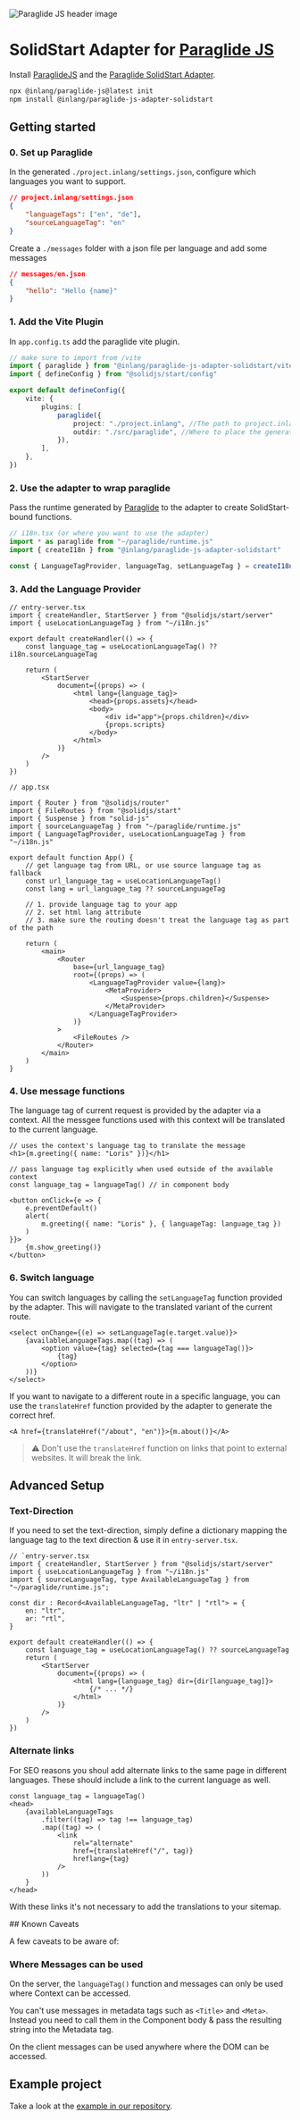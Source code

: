 ![Paraglide JS header image](https://cdn.jsdelivr.net/gh/opral/monorepo@latest/inlang/source-code/paraglide/paraglide-js/assets/paraglide-js-header.png)

<doc-features>
<doc-feature text-color="#0F172A" color="#E1EFF7" title="Internationalized Routing" image="https://cdn.jsdelivr.net/gh/opral/monorepo@latest/inlang/source-code/paraglide/paraglide-js-adapter-next/assets/i18n-routing.png"></doc-feature>
<doc-feature text-color="#0F172A" color="#E1EFF7" title="Tiny Bundle Size" image="https://cdn.jsdelivr.net/gh/opral/monorepo@latest/inlang/source-code/paraglide/paraglide-js-adapter-next/assets/bundle-size.png"></doc-feature>
<doc-feature text-color="#0F172A" color="#E1EFF7" title="No route Param needed" image="https://cdn.jsdelivr.net/gh/opral/monorepo@latest/inlang/source-code/paraglide/paraglide-js-adapter-next/assets/no-param.png"></doc-feature>
</doc-features>

# SolidStart Adapter for [Paraglide JS](/m/gerre34r)

Install [ParaglideJS](https://inlang.com/m/gerre34r/library-inlang-paraglideJs) and the [Paraglide SolidStart Adapter](https://inlang.com/m/n860p17j/library-inlang-paraglideJsAdapterSolidStart).

```bash
npx @inlang/paraglide-js@latest init
npm install @inlang/paraglide-js-adapter-solidstart
```

## Getting started

### 0. Set up Paraglide

In the generated `./project.inlang/settings.json`, configure which languages you want to support.

```json
// project.inlang/settings.json
{
	"languageTags": ["en", "de"],
	"sourceLanguageTag": "en"
}
```

Create a `./messages` folder with a json file per language and add some messages

```json
// messages/en.json
{
	"hello": "Hello {name}"
}
```

### 1. Add the Vite Plugin

In `app.config.ts` add the paraglide vite plugin.

```ts
// make sure to import from /vite
import { paraglide } from "@inlang/paraglide-js-adapter-solidstart/vite"
import { defineConfig } from "@solidjs/start/config"

export default defineConfig({
	vite: {
		plugins: [
			paraglide({
				project: "./project.inlang", //The path to project.inlang
				outdir: "./src/paraglide", //Where to place the generated files
			}),
		],
	},
})
```

### 2. Use the adapter to wrap paraglide

Pass the runtime generated by [Paraglide](https://inlang.com/m/gerre34r/paraglide-js) to the adapter to create SolidStart-bound functions.

```ts
// i18n.tsx (or where you want to use the adapter)
import * as paraglide from "~/paraglide/runtime.js"
import { createI18n } from "@inlang/paraglide-js-adapter-solidstart"

const { LanguageTagProvider, languageTag, setLanguageTag } = createI18n(paraglide)
```

### 3. Add the Language Provider

```tsx
// entry-server.tsx
import { createHandler, StartServer } from "@solidjs/start/server"
import { useLocationLanguageTag } from "~/i18n.js"

export default createHandler(() => {
	const language_tag = useLocationLanguageTag() ?? i18n.sourceLanguageTag

	return (
		<StartServer
			document={(props) => (
				<html lang={language_tag}>
					<head>{props.assets}</head>
					<body>
						<div id="app">{props.children}</div>
						{props.scripts}
					</body>
				</html>
			)}
		/>
	)
})

// app.tsx

import { Router } from "@solidjs/router"
import { FileRoutes } from "@solidjs/start"
import { Suspense } from "solid-js"
import { sourceLanguageTag } from "~/paraglide/runtime.js"
import { LanguageTagProvider, useLocationLanguageTag } from "~/i18n.js"

export default function App() {
	// get language tag from URL, or use source language tag as fallback
	const url_language_tag = useLocationLanguageTag()
	const lang = url_language_tag ?? sourceLanguageTag

	// 1. provide language tag to your app
	// 2. set html lang attribute
	// 3. make sure the routing doesn't treat the language tag as part of the path

	return (
		<main>
			<Router
				base={url_language_tag}
				root={(props) => (
					<LanguageTagProvider value={lang}>
						<MetaProvider>
							<Suspense>{props.children}</Suspense>
						</MetaProvider>
					</LanguageTagProvider>
				)}
			>
				<FileRoutes />
			</Router>
		</main>
	)
}
```

### 4. Use message functions

The language tag of current request is provided by the adapter via a context. All the messgee functions used with this context will be translated to the current language.

```tsx
// uses the context's language tag to translate the message
<h1>{m.greeting({ name: "Loris" })}</h1>

// pass language tag explicitly when used outside of the available context
const language_tag = languageTag() // in component body

<button onClick={e => {
	e.preventDefault()
	alert(
		m.greeting({ name: "Loris" }, { languageTag: language_tag })
	)
}}>
	{m.show_greeting()}
</button>
```

### 6. Switch language

You can switch languages by calling the `setLanguageTag` function provided by the adapter. This will navigate to the translated variant of the current route.

```tsx
<select onChange={(e) => setLanguageTag(e.target.value)}>
	{availableLanguageTags.map((tag) => (
		<option value={tag} selected={tag === languageTag()}>
			{tag}
		</option>
	))}
</select>
```

If you want to navigate to a different route in a specific language, you can use the `translateHref` function provided by the adapter to generate the correct href.

```tsx
<A href={translateHref("/about", "en")}>{m.about()}</A>
```

> ⚠️ Don't use the `translateHref` function on links that point to external websites. It will break the link.

## Advanced Setup

### Text-Direction
If you need to set the text-direction, simply define a dictionary mapping the language tag to the text direction & use it in `entry-server.tsx`.

```tsx
// `entry-server.tsx
import { createHandler, StartServer } from "@solidjs/start/server"
import { useLocationLanguageTag } from "~/i18n.js"
import { sourceLanguageTag, type AvailableLanguageTag } from "~/paraglide/runtime.js";

const dir : Record<AvailableLanguageTag, "ltr" | "rtl"> = {
	en: "ltr",
	ar: "rtl",
}

export default createHandler(() => {
	const language_tag = useLocationLanguageTag() ?? sourceLanguageTag
	return (
		<StartServer
			document={(props) => (
				<html lang={language_tag} dir={dir[language_tag]}>
					{/* ... */}
				</html>
			)}
		/>
	)
})
```

### Alternate links

For SEO reasons you shoul add alternate links to the same page in different languages. These should include a link to the current language as well.

```tsx
const language_tag = languageTag()
<head>
	{availableLanguageTags
		.filter((tag) => tag !== language_tag)
		.map((tag) => (
			<link
				rel="alternate"
				href={translateHref("/", tag)}
				hreflang={tag}
			/>
		))
	}
</head>
```

With these links it's not necessary to add the translations to your sitemap. 

## Known Caveats

A few caveats to be aware of:

### Where Messages can be used 

On the server, the `languageTag()` function and messages can only be used where Context can be accessed.

You can't use messages in metadata tags such as `<Title>` and `<Meta>`. Instead you need to call them in the Component body & pass the resulting string into the Metadata tag. 

On the client messages can be used anywhere where the DOM can be accessed.

## Example project

Take a look at the [example in our repository](https://github.com/opral/monorepo/tree/main/inlang/source-code/paraglide/paraglide-js-adapter-solidstart/example).
